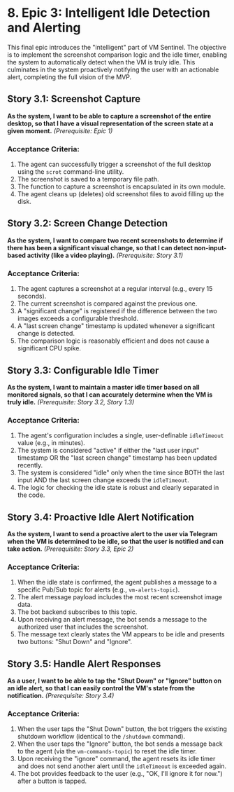 # 8. Epic 3: Intelligent Idle Detection and Alerting

This final epic introduces the "intelligent" part of VM Sentinel. The objective is to implement the screenshot comparison logic and the idle timer, enabling the system to automatically detect when the VM is truly idle. This culminates in the system proactively notifying the user with an actionable alert, completing the full vision of the MVP.

## Story 3.1: Screenshot Capture

**As the system, I want to be able to capture a screenshot of the entire desktop, so that I have a visual representation of the screen state at a given moment.**
*(Prerequisite: Epic 1)*

### Acceptance Criteria:

1.  The agent can successfully trigger a screenshot of the full desktop using the `scrot` command-line utility.
2.  The screenshot is saved to a temporary file path.
3.  The function to capture a screenshot is encapsulated in its own module.
4.  The agent cleans up (deletes) old screenshot files to avoid filling up the disk.

## Story 3.2: Screen Change Detection

**As the system, I want to compare two recent screenshots to determine if there has been a significant visual change, so that I can detect non-input-based activity (like a video playing).**
*(Prerequisite: Story 3.1)*

### Acceptance Criteria:

1.  The agent captures a screenshot at a regular interval (e.g., every 15 seconds).
2.  The current screenshot is compared against the previous one.
3.  A "significant change" is registered if the difference between the two images exceeds a configurable threshold.
4.  A "last screen change" timestamp is updated whenever a significant change is detected.
5.  The comparison logic is reasonably efficient and does not cause a significant CPU spike.

## Story 3.3: Configurable Idle Timer

**As the system, I want to maintain a master idle timer based on all monitored signals, so that I can accurately determine when the VM is truly idle.**
*(Prerequisite: Story 3.2, Story 1.3)*

### Acceptance Criteria:

1.  The agent's configuration includes a single, user-definable `idleTimeout` value (e.g., in minutes).
2.  The system is considered "active" if either the "last user input" timestamp OR the "last screen change" timestamp has been updated recently.
3.  The system is considered "idle" only when the time since BOTH the last input AND the last screen change exceeds the `idleTimeout`.
4.  The logic for checking the idle state is robust and clearly separated in the code.

## Story 3.4: Proactive Idle Alert Notification

**As the system, I want to send a proactive alert to the user via Telegram when the VM is determined to be idle, so that the user is notified and can take action.**
*(Prerequisite: Story 3.3, Epic 2)*

### Acceptance Criteria:

1.  When the idle state is confirmed, the agent publishes a message to a specific Pub/Sub topic for alerts (e.g., `vm-alerts-topic`).
2.  The alert message payload includes the most recent screenshot image data.
3.  The bot backend subscribes to this topic.
4.  Upon receiving an alert message, the bot sends a message to the authorized user that includes the screenshot.
5.  The message text clearly states the VM appears to be idle and presents two buttons: "Shut Down" and "Ignore".

## Story 3.5: Handle Alert Responses

**As a user, I want to be able to tap the "Shut Down" or "Ignore" button on an idle alert, so that I can easily control the VM's state from the notification.**
*(Prerequisite: Story 3.4)*

### Acceptance Criteria:

1.  When the user taps the "Shut Down" button, the bot triggers the existing shutdown workflow (identical to the `/shutdown` command).
2.  When the user taps the "Ignore" button, the bot sends a message back to the agent (via the `vm-commands-topic`) to reset the idle timer.
3.  Upon receiving the "ignore" command, the agent resets its idle timer and does not send another alert until the `idleTimeout` is exceeded again.
4.  The bot provides feedback to the user (e.g., "OK, I'll ignore it for now.") after a button is tapped.

